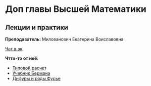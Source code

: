 # Доп главы Высшей Математики

## **Лекции и практики**

**Преподаватель:** Милованович Екатерина Воиславовна


[Чат в вк](https://vk.com/im?peers=c387_c399_209958944_279980357&sel=c404)


**Чтто-то от неё:**
* [Типовой расчет](https://t.me/c/1430198455/764)
* [Учебник Бермана](https://t.me/c/1430198455/760)
* [Дифуры и ряды Фурье](https://t.me/c/1430198455/804)
